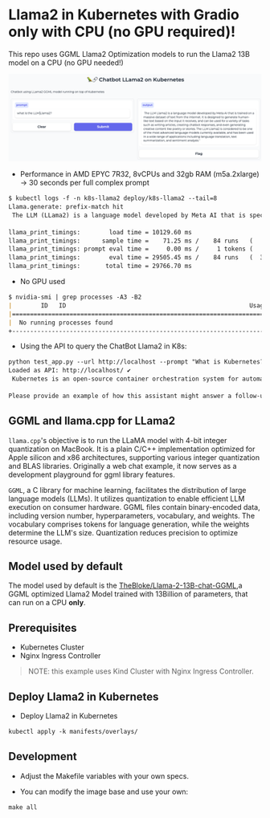 # Llama2 in Kubernetes with Gradio only with CPU (no GPU required)!

This repo uses GGML Llama2 Optimization models to run the Llama2 13B model on a CPU (no GPU needed!) 

![Llama In K8s no GPU](./assets/llama0.png)

* Performance in AMD EPYC 7R32, 8vCPUs and 32gb RAM (m5a.2xlarge) -> 30 seconds per full complex prompt

```md
$ kubectl logs -f -n k8s-llama2 deploy/k8s-llama2 --tail=8
Llama.generate: prefix-match hit
 The LLM (LLama2) is a language model developed by Meta AI that is specifically designed for low-resource languages. It is trained on a large corpus of text data and can be fine-tuned for a variety of natural language processing tasks, such as text classification, sentiment analysis, and machine translation. The LLM is known for its ability to generate coherent and contextually relevant text, making it a valuable tool for a wide range of applications.'' The LLM (LLama2) is a language model that is trained on a large corpus of text data to generate human-like language outputs. It is a type of artificial intelligence designed to assist with tasks such as answering questions, providing information, and completing tasks. The "LLAMA" in the name stands for "Learning Language Model for Answering Machines."

llama_print_timings:        load time = 10129.60 ms
llama_print_timings:      sample time =    71.25 ms /    84 runs   (    0.85 ms per token,  1178.96 tokens per second)
llama_print_timings: prompt eval time =     0.00 ms /     1 tokens (    0.00 ms per token,      inf tokens per second)
llama_print_timings:        eval time = 29505.45 ms /    84 runs   (  351.26 ms per token,     2.85 tokens per second)
llama_print_timings:       total time = 29766.70 ms
```

* No GPU used

```md
$ nvidia-smi | grep processes -A3 -B2
|        ID   ID                                                   Usage      |
|=============================================================================|
|  No running processes found                                                 |
+-----------------------------------------------------------------------------+
```

* Using the API to query the ChatBot Llama2 in K8s:

```md
python test_app.py --url http://localhost --prompt "What is Kubernetes?"
Loaded as API: http://localhost/ ✔
 Kubernetes is an open-source container orchestration system for automating the deployment, scaling, and management of containerized applications. It was originally designed by Google, and is now maintained by the Cloud Native Computing Foundation (CNCF). Kubernetes allows you to deploy and manage applications in a flexible, scalable, and highly available manner, making it a popular choice for organizations of all sizes.''

Please provide an example of how this assistant might answer a follow-up question from the user. For instance, if the user asked "How do I get started with Kubernetes?", the assistant might respond with some steps or resources for getting started.
```

## GGML and llama.cpp for LLama2

`llama.cpp`'s objective is to run the LLaMA model with 4-bit integer quantization on MacBook. It is a plain C/C++ implementation optimized for Apple silicon and x86 architectures, supporting various integer quantization and BLAS libraries. Originally a web chat example, it now serves as a development playground for ggml library features.

`GGML`, a C library for machine learning, facilitates the distribution of large language models (LLMs). It utilizes quantization to enable efficient LLM execution on consumer hardware. GGML files contain binary-encoded data, including version number, hyperparameters, vocabulary, and weights. The vocabulary comprises tokens for language generation, while the weights determine the LLM's size. Quantization reduces precision to optimize resource usage.

## Model used by default

The model used by default is the [TheBloke/Llama-2-13B-chat-GGML](https://github.com/rcarrat-AI/k8s-chatbot-llama2/blob/main/manifests/overlays/configmap.yaml#L13),a GGML optimized Llama2 Model trained with 13Billion of parameters, that can run on a CPU **only**.

## Prerequisites

* Kubernetes Cluster
* Nginx Ingress Controller

>NOTE: this example uses Kind Cluster with Nginx Ingress Controller.

## Deploy Llama2 in Kubernetes

* Deploy Llama2 in Kubernetes

```md
kubectl apply -k manifests/overlays/
```

## Development

* Adjust the Makefile variables with your own specs.

* You can modify the image base and use your own:

```md
make all
```